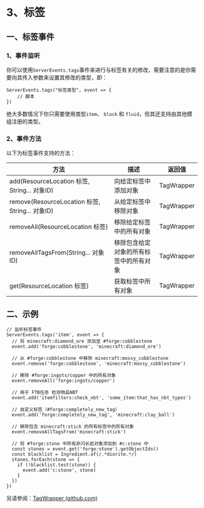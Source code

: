 # 3、标签

## 一、标签事件

### 1、事件监听

你可以使用`ServerEvents.tags`事件来进行与标签有关的修改，需要注意的是你需要向其传入参数来设置其修改的类型，即：

```
ServerEvents.tags("标签类型", event => {
    // 脚本
})
```

绝大多数情况下你只需要使用类型`item`、 `block` 和 `fluid`，但其还支持由其他模组注册的类型。

### 2、事件方法

以下为标签事件支持的方法：

| 方法                                          | 描述                  | 返回值        |
| ------------------------------------------- | ------------------- | ---------- |
| add(ResourceLocation 标签, String... 对象ID)    | 向给定标签中添加对象          | TagWrapper |
| remove(ResourceLocation 标签, String... 对象ID) | 从给定标签中移除对象          | TagWrapper |
| removeAll(ResourceLocation 标签)              | 移除给定标签中的所有对象        | TagWrapper |
| removeAllTagsFrom(String... 对象ID)           | 移除包含给定对象的所有标签中的所有对象 | TagWrapper |
| get(ResourceLocation 标签)                    | 获取标签中所有对象           | TagWrapper |

## 二、示例

```
// 监听标签事件
ServerEvents.tags('item', event => {
  // 将 minecraft:diamond_ore 添加至 #forge:cobblestone
  event.add('forge:cobblestone', 'minecraft:diamond_ore')
  
  // 从 #forge:cobblestone 中移除 minecraft:mossy_cobblestone
  event.remove('forge:cobblestone', 'minecraft:mossy_cobblestone')
  
  // 移除 #forge:ingots/copper 中的所有对象
  event.removeAll('forge:ingots/copper')
  
  // 用于 FTB任务 检测物品NBT
  event.add('itemfilters:check_nbt', 'some_item:that_has_nbt_types')
  
  // 自定义标签（#forge:completely_new_tag）
  event.add('forge:completely_new_tag', 'minecraft:clay_ball')
  
  // 移除包含 minecraft:stick 的所有标签中的所有对象
  event.removeAllTagsFrom('minecraft:stick')
  
  // 将 #forge:stone 中所有非闪长岩对象添加到 #c:stone 中
  const stones = event.get('forge:stone').getObjectIds()
  const blacklist = Ingredient.of(/.*diorite.*/)
  stones.forEach(stone => {
    if (!blacklist.test(stone)) {
      event.add('c:stone', stone)
    }
  })
})
```

另请参阅：[TagWrapper (github.com)](https://github.com/KubeJS-Mods/KubeJS/blob/3a446ee3127181a2e6492cd3d78021f034c91ec6/common/src/main/java/dev/latvian/mods/kubejs/server/TagEventJS.java#L35)
